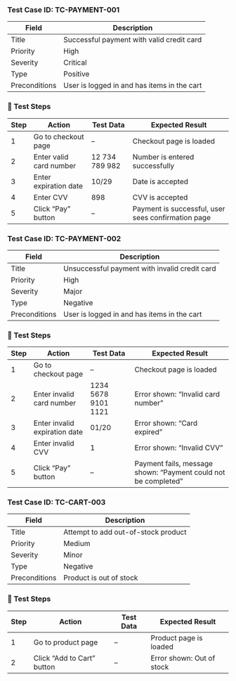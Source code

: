 
### Test Case ID: TC-PAYMENT-001
| Field             | Description                                      |
|------------------|--------------------------------------------------|
| Title            | Successful payment with valid credit card        |
| Priority         | High                                             |
| Severity         | Critical                                         |
| Type             | Positive                                         |
| Preconditions    | User is logged in and has items in the cart      |

### 🔹 Test Steps

| Step | Action                            | Test Data                        | Expected Result                                      |
|------|-----------------------------------|----------------------------------|------------------------------------------------------|
| 1    | Go to checkout page               | –                                | Checkout page is loaded                             |
| 2    | Enter valid card number           | 12 734 789 982                   | Number is entered successfully                      |
| 3    | Enter expiration date             | 10/29                            | Date is accepted                                    |
| 4    | Enter CVV                         | 898                              | CVV is accepted                                     |
| 5    | Click “Pay” button                | –                                | Payment is successful, user sees confirmation page  |




### Test Case ID: TC-PAYMENT-002
| Field             | Description                                      |
|------------------|--------------------------------------------------|
| Title            | Unsuccessful payment with invalid credit card    |
| Priority         | High                                             |
| Severity         | Major                                            |
| Type             | Negative                                         |
| Preconditions    | User is logged in and has items in the cart      |

### 🔹 Test Steps

| Step | Action                            | Test Data                        | Expected Result                                            |
|------|-----------------------------------|----------------------------------|------------------------------------------------------------|
| 1    | Go to checkout page               | –                                | Checkout page is loaded                                   |
| 2    | Enter invalid card number         | 1234 5678 9101 1121              | Error shown: “Invalid card number”                        |
| 3    | Enter invalid expiration date     | 01/20                            | Error shown: “Card expired”                               |
| 4    | Enter invalid CVV                 | 1                                | Error shown: “Invalid CVV”                                |
| 5    | Click “Pay” button                | –                                | Payment fails, message shown: “Payment could not be completed” |





### Test Case ID: TC-CART-003
| Field          | Description                             |
|---------------|-----------------------------------------|
| Title          | Attempt to add out-of-stock product     |
| Priority       | Medium                                  |
| Severity       | Minor                                   |
| Type           | Negative                                |
| Preconditions  | Product is out of stock                 |

### 🔹 Test Steps

| Step | Action                         | Test Data     | Expected Result                |
|------|--------------------------------|---------------|--------------------------------|
| 1    | Go to product page             | –             | Product page is loaded         |
| 2    | Click “Add to Cart” button     | –             | Error shown: Out of stock      |
